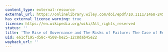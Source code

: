 ```yaml
---
content_type: external-resource
external_url: https://onlinelibrary.wiley.com/doi/epdf/10.1111/1468-2451.00107
has_external_license_warning: true
license: https://en.wikipedia.org/wiki/All_rights_reserved
status: ''
title: 'The Rise of Governance and The Risks of Failure: The Case of Economic Development'
uid: e61cf195-d58c-4508-be25-12c8dab45e22
wayback_url: ''
---
```

